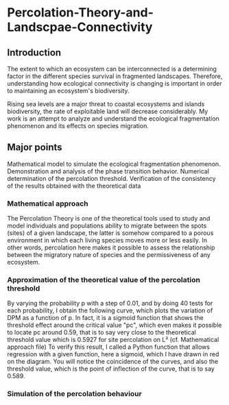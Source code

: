 # Percolation-Theory-and-Landscpae-Connectivity
## Introduction
The extent to which an ecosystem can be interconnected is a determining factor in the different species survival in fragmented landscapes. Therefore, understanding how ecological connectivity is changing is important in order to maintaining an ecosystem's biodiversity.

Rising sea levels are a major threat to coastal ecosystems and islands biodiversity, the rate of exploitable land will decrease considerably. My work is an attempt to analyze and understand the ecological fragmentation phenomenon and its effects on species migration.
## Major points
  Mathematical model to simulate the ecological fragmentation phenomenon.
  Demonstration and analysis of the phase transition behavior.
  Numerical determination of the percolation threshold.
  Verification of the consistency of the results obtained with the theoretical data

### Mathematical approach
The Percolation Theory is one of the theoretical tools used to study and model individuals and populations ability to migrate between the spots (sites) of a given landscape, the latter is somehow compared to a porous environment in which each living species moves more or less easily. In other words, percolation here makes it possible to assess the relationship between the migratory nature of species and the permissiveness of any ecosystem.
### Approximation of the theoretical value of the percolation threshold
By varying the probability p with a step of 0.01, and by doing 40 tests for each probability, I obtain the following curve, which plots the variation of DPM as a function of p.
In fact, it is a sigmoid function that shows the threshold effect around the critical value "pc", which even makes it possible to locate pc around 0.59, that is to say very close to the theoretical threshold value which is 0.5927 for site percolation on L² (cf. Mathematical approach file)
To verify this result, I called a Python function that allows regression with a given function, here a sigmoid, which I have drawn in red on the diagram. You will notice the coincidence of the curves, and also the threshold value, which is the point of inflection of the curve, that is to say 0.589.

### Simulation of the percolation behaviour 
